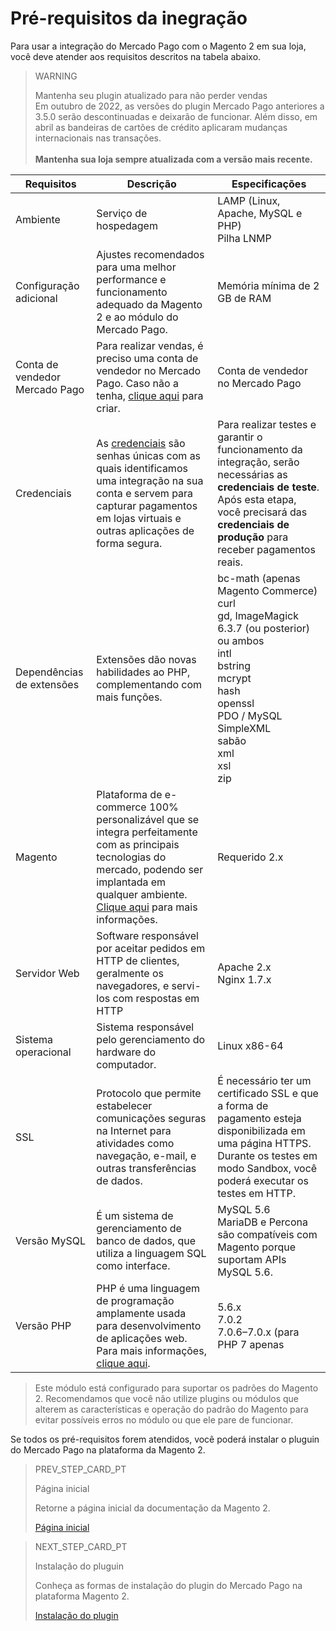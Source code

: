 # Pré-requisitos da inegração

Para usar a integração do Mercado Pago com o Magento 2 em sua loja, você deve atender aos requisitos descritos na tabela abaixo.

> WARNING 
> 
> Mantenha seu plugin atualizado para não perder vendas
> </br>
> Em outubro de 2022, as versões do plugin Mercado Pago anteriores a 3.5.0 serão descontinuadas e deixarão de funcionar. Além disso, em abril as bandeiras de cartões de crédito aplicaram mudanças internacionais nas transações.  
> </br>
> **Mantenha sua loja sempre atualizada com a versão mais recente.**

| Requisitos  | Descrição | Especificações |
| --- | --- | --- |
| Ambiente | Serviço de hospedagem | LAMP (Linux, Apache, MySQL e PHP)<br/>Pilha LNMP |
| Configuração adicional | Ajustes recomendados para uma melhor performance e funcionamento adequado da Magento 2 e ao módulo do Mercado Pago. | Memória mínima de 2 GB de RAM |
| Conta de vendedor Mercado Pago | Para realizar vendas, é preciso uma conta de vendedor no Mercado Pago. Caso não a tenha, [clique aqui](https://www.mercadopago[FAKER][URL][DOMAIN]/hub/registration/landing) para criar.| Conta de vendedor no Mercado Pago |
| Credenciais | As [credenciais](/developers/pt/guides/additional-content/credentials/credentials) são senhas únicas com as quais identificamos uma integração na sua conta e servem para capturar pagamentos em lojas virtuais e outras aplicações de forma segura. | Para realizar testes e garantir o funcionamento da integração, serão necessárias as **credenciais de teste**. Após esta etapa, você precisará das **credenciais de produção** para receber pagamentos reais. |
| Dependências de extensões | Extensões dão novas habilidades ao PHP, complementando com mais funções. | bc-math (apenas Magento Commerce)<br/>curl<br/>gd, ImageMagick 6.3.7 (ou posterior) ou ambos<br/>intl<br/>bstring<br/>mcrypt<br/>hash<br/>openssl<br/>PDO / MySQL<br/>SimpleXML<br/>sabão<br/>xml <br/>xsl<br/>zip<br/> |
| Magento | Plataforma de e-commerce 100% personalizável que se integra perfeitamente com as principais tecnologias do mercado, podendo ser implantada em qualquer ambiente. [Clique aqui](https://business.adobe.com/br/products/magento/magento-commerce.html) para mais informações.| Requerido 2.x |
| Servidor Web | Software responsável por aceitar pedidos em HTTP de clientes, geralmente os navegadores, e servi-los com respostas em HTTP | Apache 2.x<br/>Nginx 1.7.x |
| Sistema operacional | Sistema responsável pelo gerenciamento do hardware do computador. | Linux x86-64 |
| SSL | Protocolo que permite estabelecer comunicações seguras na Internet para atividades como navegação, e-mail, e outras transferências de dados. | É necessário ter um certificado SSL e que a forma de pagamento esteja disponibilizada em uma página HTTPS. Durante os testes em modo Sandbox, você poderá executar os testes em HTTP. |
| Versão MySQL | É um sistema de gerenciamento de banco de dados, que utiliza a linguagem SQL como interface. | MySQL 5.6<br/>MariaDB e Percona são compatíveis com Magento porque suportam APIs MySQL 5.6. |
| Versão PHP | PHP é uma linguagem de programação amplamente usada para desenvolvimento de aplicações web. Para mais informações, [clique aqui](https://www.php.net/). | 5.6.x<br/>7.0.2<br/>7.0.6–7.0.x (para PHP 7 apenas | json<br/>iconv) <br/> |

> Este módulo está configurado para suportar os padrões do Magento 2. Recomendamos que você não utilize plugins ou módulos que alterem as características e operação do padrão do Magento para evitar possíveis erros no módulo ou que ele pare de funcionar.

Se todos os pré-requisitos forem atendidos, você poderá instalar o pluguin do Mercado Pago na plataforma da Magento 2.

> PREV_STEP_CARD_PT
>
> Página inicial
>
> Retorne a página inicial da documentação da Magento 2.
>
> [Página inicial](/developers/pt/docs/magento/landing)

> NEXT_STEP_CARD_PT
>
> Instalação do pluguin
>
> Conheça as formas de instalação do plugin do Mercado Pago na plataforma Magento 2.
>
> [Instalação do plugin](/developers/pt/docs/magento2/installation)